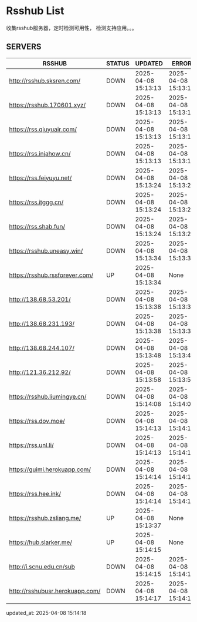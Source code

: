 # Rsshub List

收集rsshub服务器，定时检测可用性， 检测支持应用。。。


## SERVERS

|  RSSHUB   | STATUS  | UPDATED  | ERROR  | TWITTER |  
|  ----  | ----  | ----  | ----  | ---- |  
| http://rsshub.sksren.com/ | DOWN | 2025-04-08 15:13:13 | 2025-04-08 15:13:13 |  
| https://rsshub.170601.xyz/ | DOWN | 2025-04-08 15:13:13 | 2025-04-08 15:13:13 |  
| https://rss.qiuyuair.com/ | DOWN | 2025-04-08 15:13:13 | 2025-04-08 15:13:13 |  
| https://rss.injahow.cn/ | DOWN | 2025-04-08 15:13:13 | 2025-04-08 15:13:13 |  
| https://rss.feiyuyu.net/ | DOWN | 2025-04-08 15:13:24 | 2025-04-08 15:13:24 |  
| https://rss.itggg.cn/ | DOWN | 2025-04-08 15:13:24 | 2025-04-08 15:13:24 |  
| https://rss.shab.fun/ | DOWN | 2025-04-08 15:13:24 | 2025-04-08 15:13:24 |  
| https://rsshub.uneasy.win/ | DOWN | 2025-04-08 15:13:34 | 2025-04-08 15:13:34 |  
| https://rsshub.rssforever.com/ | UP | 2025-04-08 15:13:34 | None ||  
| http://138.68.53.201/ | DOWN | 2025-04-08 15:13:38 | 2025-04-08 15:13:38 |  
| http://138.68.231.193/ | DOWN | 2025-04-08 15:13:38 | 2025-04-08 15:13:38 |  
| http://138.68.244.107/ | DOWN | 2025-04-08 15:13:48 | 2025-04-08 15:13:48 |  
| http://121.36.212.92/ | DOWN | 2025-04-08 15:13:58 | 2025-04-08 15:13:58 |  
| https://rsshub.liumingye.cn/ | DOWN | 2025-04-08 15:14:08 | 2025-04-08 15:14:08 |  
| https://rss.dov.moe/ | DOWN | 2025-04-08 15:14:13 | 2025-04-08 15:14:13 |  
| https://rss.unl.li/ | DOWN | 2025-04-08 15:14:13 | 2025-04-08 15:14:13 |  
| https://guimi.herokuapp.com/ | DOWN | 2025-04-08 15:14:14 | 2025-04-08 15:14:14 |  
| https://rss.hee.ink/ | DOWN | 2025-04-08 15:14:14 | 2025-04-08 15:14:14 |  
| https://rsshub.zsliang.me/ | UP | 2025-04-08 15:13:37 | None |OK|  
| https://hub.slarker.me/ | UP | 2025-04-08 15:14:15 | None ||  
| http://i.scnu.edu.cn/sub | DOWN | 2025-04-08 15:14:15 | 2025-04-08 15:14:15 |  
| http://rsshubusr.herokuapp.com/ | DOWN | 2025-04-08 15:14:17 | 2025-04-08 15:14:17 |  
  

updated_at: 2025-04-08 15:14:18  
